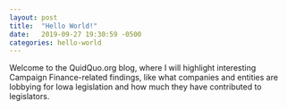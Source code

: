 ```yaml
---
layout: post
title:  "Hello World!"
date:   2019-09-27 19:30:59 -0500
categories: hello-world
---
```

Welcome to the QuidQuo.org blog, where I will highlight interesting Campaign Finance-related findings, like what companies and entities are lobbying for Iowa legislation and how much they have contributed to legislators.